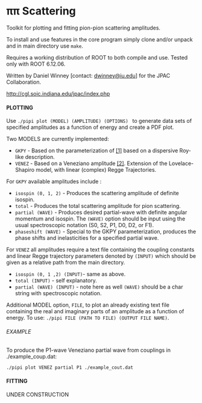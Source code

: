 # ππ Scattering

Toolkit for plotting and fitting pion-pion scattering amplitudes.

To install and use features in the core program simply clone and/or unpack and in main directory use ``make``.

Requires a working distribution of ROOT to both compile and use. Tested only with ROOT 6.12.06.

Written by Daniel Winney [contact: dwinney@iu.edu] for the JPAC Collaboration.

http://cgl.soic.indiana.edu/jpac/index.php

#### PLOTTING
Use ``./pipi plot (MODEL) (AMPLITUDE) (OPTIONS) `` to generate data sets of specified amplitudes as a function of energy and create a PDF plot.

Two MODELS are currently implemented:

 * ``GKPY`` - Based on the parameterization of [[1]](https://journals.aps.org/prd/abstract/10.1103/PhysRevD.83.074004) based on a dispersive Roy-like description.
 * ``VENEZ`` - Based on a Veneziano amplitude [[2]](https://www.sciencedirect.com/science/article/pii/S0370269314006376). Extension of the Lovelace-Shapiro model, with linear (complex) Regge Trajectories.

For ``GKPY`` available amplitudes include :
 * ``isospin (0, 1, 2)`` - Produces the scattering amplitude of definite isospin.
 * ``total`` - Produces the total scattering amplitude for pion scattering.
 * ``partial (WAVE)`` - Produces desired partial-wave with definite angular momentum and isospin. The ``(WAVE)`` option should be input using the usual spectroscopic notation (S0, S2, P1, D0, D2, or F1).
 * ``phaseshift (WAVE)`` - Special to the GKPY parameterization, produces the phase shifts and inelasticities for a specified partial wave.

For ``VENEZ`` all amplitudes require a text file containing the coupling constants and linear Regge trajectory parameters denoted by ``(INPUT)`` which should be given as a relative path from the main directory.
 * ``isospin (0, 1 ,2) (INPUT)``- same as above.
 * ``total (INPUT)`` - self explanatory.
 * ``partial (WAVE) (INPUT)`` - note here as well ``(WAVE)`` should be a char string with spectroscopic notation.

Additional MODEL option, ``FILE``, to plot an already existing text file containing the real and imaginary parts of an amplitude as a function of energy.
To use: ``./pipi FILE (PATH TO FILE) (OUTPUT FILE NAME)``.

###### EXAMPLE
To produce the P1-wave Veneziano partial wave from couplings in ./example_coup.dat:
```
./pipi plot VENEZ partial P1 ./example_cout.dat
```

#### FITTING
UNDER CONSTRUCTION
